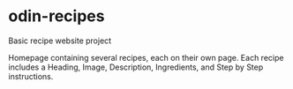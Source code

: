 # odin-recipes
Basic recipe website project

Homepage containing several recipes, each on their own page.
Each recipe includes a Heading, Image, Description, Ingredients, and Step by Step instructions.
